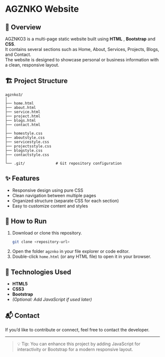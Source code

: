 # AGZNKO Website

## 📖 Overview
AGZNKO3 is a multi-page static website built using **HTML** , **Bootstrap** and **CSS**.  
It contains several sections such as Home, About, Services, Projects, Blogs, and Contact.  
The website is designed to showcase personal or business information with a clean, responsive layout.

## 🏗️ Project Structure
```
agznko3/
│
├── home.html
├── about.html
├── service.html
├── project.html
├── blogs.html
├── contact.html
│
├── homestyle.css
├── aboutstyle.css
├── servicestyle.css
├── projectsstyle.css
├── blogstyle.css
├── contactstyle.css
│
└── .git/              # Git repository configuration
```

## ✨ Features
- Responsive design using pure CSS  
- Clean navigation between multiple pages  
- Organized structure (separate CSS for each section)  
- Easy to customize content and styles  

## 🚀 How to Run
1. Download or clone this repository.
   ```bash
   git clone <repository-url>
   ```
2. Open the folder `agznko` in your file explorer or code editor.
3. Double-click `home.html` (or any HTML file) to open it in your browser.

## 🧰 Technologies Used
- **HTML5**
- **CSS3**
- **Bootstrap**
- *(Optional: Add JavaScript if used later)*

## 📬 Contact
If you’d like to contribute or connect, feel free to contact the developer.

---

> 💡 Tip: You can enhance this project by adding JavaScript for interactivity or Bootstrap for a modern responsive layout.

